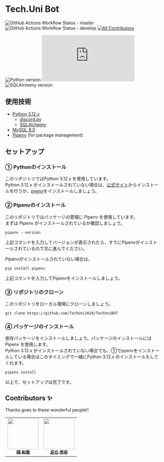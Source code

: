 # Tech.Uni Bot

![GitHub Actions Workflow Status - master](https://img.shields.io/github/actions/workflow/status/TechUni2020/TechUniBOT/deploy.yml?branch=master&label=build%20(master))
![GitHub Actions Workflow Status - develop](https://img.shields.io/github/actions/workflow/status/TechUni2020/TechUniBOT/deploy.yml?branch=develop&label=build%20(develop))
[![All Contributors](https://img.shields.io/badge/all_contributors-2-orange.svg?style=flat-square)](#contributors-)

![Python version](https://img.shields.io/github/pipenv/locked/python-version/TechUni2020/TechUniBOT)
![discord.py version](https://img.shields.io/github/pipenv/locked/dependency-version/TechUni2020/TechUniBOT/discord.py)
![SQLAlchemy version](https://img.shields.io/github/pipenv/locked/dependency-version/TechUni2020/TechUniBOT/sqlalchemy?label=SQLAlchemy)

## 使用技術
- [Python 3.12.x](https://www.python.org/) 
  - [discord.py](https://github.com/Rapptz/discord.py)
  - [SQLAlchemy](https://www.sqlalchemy.org/)
- [MySQL 8.0](https://www.mysql.com/jp/)
- [Pipenv](https://github.com/pypa/pipenv) (for package management)

## セットアップ
### ① Pythonのインストール
このリポジトリではPython 3.12.x を使用しています。\
Python 3.12.x がインストールされていない場合は、[公式サイト](https://www.python.org/downloads/)からインストールを行うか、[pyenv](https://github.com/pyenv/pyenv)をインストールしましょう。

### ② Pipenvのインストール
このリポジトリではパッケージの管理に Pipenv を使用しています。\
まずは Pipenv がインストールされているか確認しましょう。
```
pipenv --version
```
上記コマンドを入力してバージョンが表示されたら、すでにPipenvがインストールされているので次に進んでください。

Pipenvがインストールされていない場合は、
```
pip install pipenv
```
上記コマンドを入力してPipenvをインストールしましょう。

### ③ リポジトリのクローン
このリポジトリをローカル環境にクローンしましょう。
```
git clone https://github.com/TechUni2020/TechUniBOT
```

### ④ パッケージのインストール
依存パッケージをインストールしましょう。パッケージのインストールには Pipenv を使用します。\
Python 3.12.x がインストールされていない場合でも、①でpyenvをインストールしている場合はこのタイミングで一緒にPython 3.12.x のインストールもしてくれます。
```
pipenv install
```
以上で、セットアップは完了です。

## Contributors ✨

Thanks goes to these wonderful people!!

<!-- ALL-CONTRIBUTORS-LIST:START - Do not remove or modify this section -->
<!-- prettier-ignore-start -->
<!-- markdownlint-disable -->
<table>
  <tr>
    <td align="center"><a href="https://github.com/KO1231"><img src="https://github.com/TechUni2020/TechUniBOT/assets/124903312/d3317ef0-f926-42b3-9643-dc79f7e3711b" width="100px;" alt=""/><br /><sub><b>岡 和寛</b></sub></a>
    <td align="center"><a href="https://github.com/gohan5858"><img src="https://github.com/TechUni2020/TechUniBOT/assets/88976739/8bf9927b-b5dd-416c-82da-e459f51f2660" width="100px;" alt=""/><br /><sub><b>足立 里空</b></sub></a>
</table>

<!-- markdownlint-restore -->
<!-- prettier-ignore-end -->

<!-- ALL-CONTRIBUTORS-LIST:END -->
